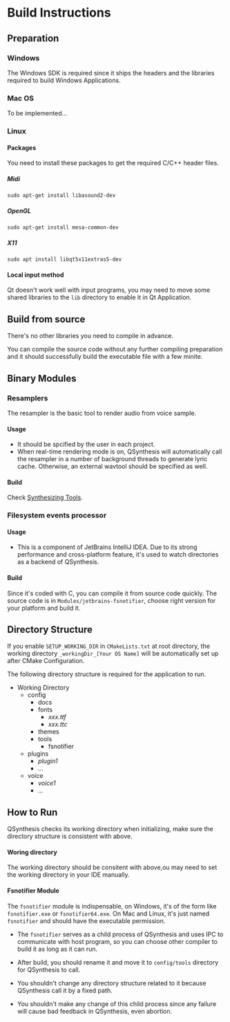 # Build Instructions

## Preparation

### Windows

The Windows SDK is required since it ships the headers and the libraries required to build Windows Applications.

### Mac OS

To be implemented...

### Linux

#### Packages 

You need to install these packages to get the required C/C++ header files.

##### Midi

    sudo apt-get install libasound2-dev

##### OpenGL

    sudo apt-get install mesa-common-dev

##### X11

    sudo apt install libqt5x11extras5-dev

#### Local input method

Qt doesn't work well with input programs, you may need to move some shared libraries to the `lib` directory to enable it in Qt Application.

## Build from source

There's no other libraries you need to compile in advance.

You can compile the source code without any further compiling preparation and it should successfully build the executable file with a few minite. 


## Binary Modules

### Resamplers

The resampler is the basic tool to render audio from voice sample.

#### Usage

+ It should be spcified by the user in each project.
+ When real-time rendering mode is on, QSynthesis will automatically call the resampler in a number of background threads to generate lyric cache. Otherwise, an external wavtool should be specified as well.

#### Build

Check [Synthesizing Tools](./synthesizing-tools.md).

### Filesystem events processor

#### Usage

+ This is a component of JetBrains IntelliJ IDEA. Due to its strong performance and cross-platform feature, it's used to watch directories as a backend of QSynthesis. 

#### Build

Since it's coded with C, you can compile it from source code quickly. The source code is in `Modules/jetbrains-fsnotifier`, choose right version for your platform and build it.

## Directory Structure

If you enable `SETUP_WORKING_DIR` in `CMakeLists.txt` at root directory, the working directory `_workingDir_[Your OS Name]` will be automatically set up after CMake Configuration.

The following directory structure is required for the application to run.


+ Working Directory
    + config
        + docs
        + fonts
            + *xxx.ttf*
            + *xxx.ttc*
        + themes
        + tools
            + fsnotifier
    + plugins
        + *plugin1*
        + *...*
    + voice
        + *voice1*
        + *...*


## How to Run

QSynthesis checks its working directory when initializing, make sure the directory structure is consistent with above.

#### Woring directory

The working directory should be consitent with above,ou may need to set the working directory in your IDE manually.

#### Fsnotifier Module

The `fsnotifier` module is indispensable, on Windows, it's of the form like `fsnotifier.exe` or `fsnotifier64.exe`. On Mac and Linux, it's just named `fsnotifier` and should have the executable permission.

+ The `fsnotifier` serves as a child process of QSynthesis and uses IPC to communicate with host program, so you can choose other compiler to build it as long as it can run.

+ After build, you should rename it and move it to `config/tools` directory for QSynthesis to call.

+ You shouldn't change any directory structure related to it because QSynthesis call it by a fixed path.

+ You shouldn't make any change of this child process since any failure will cause bad feedback in QSynthesis, even abortion.